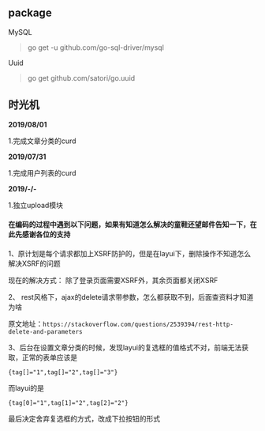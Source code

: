 ## package

 MySQL
 
> go get -u github.com/go-sql-driver/mysql

Uuid

> go get github.com/satori/go.uuid



## **时光机**

**2019/08/01**

1.完成文章分类的curd

**2019/07/31**

1.完成用户列表的curd

**2019/-/-**

1.独立upload模块



#### 在编码的过程中遇到以下问题，如果有知道怎么解决的童鞋还望邮件告知一下，在此先感谢各位的支持 ####

1、原计划是每个请求都加上XSRF防护的，但是在layui下，删除操作不知道怎么解决XSRF的问题

现在的解决方式： 除了登录页面需要XSRF外，其余页面都关闭XSRF

2、 rest风格下，ajax的delete请求带参数，怎么都获取不到，后面查资料才知道为啥

原文地址：`https://stackoverflow.com/questions/2539394/rest-http-delete-and-parameters`

3、后台在设置文章分类的时候，发现layui的复选框的值格式不对，前端无法获取，正常的表单应该是

```
{tag[]="1",tag[]="2",tag[]="3"}
```

而layui的是

```
{tag[0]="1",tag[1]="2",tag[2]="2"}
```

最后决定舍弃复选框的方式，改成下拉按钮的形式
